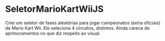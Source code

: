 # SeletorMarioKartWiiJS
Criei um seletor de fases aleatórias para jogar campeonatos (extra oficiais) de Mario Kart Wii. Ele seleciona 4 circuitos, distintos. Ainda carece de aprimoramentos no que diz respeito ao visual. 
